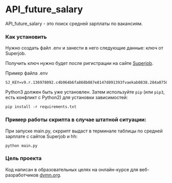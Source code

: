 # API_future_salary
API_future_salary - это поиск средней зарплаты по вакансиям.

### Как установить

Нужно создать файл .env и занести в него следующие данные: ключ от Superjob.

Получить ключ нужно будет после ригистрации на сайте [Superjob](https://spb.superjob.ru/auth/registration/applicant/?returnUrl=https%3A%2F%2Fapi.superjob.ru%2Fregister%2F&context=hackwork).

Пример файла .env
```
SJ_KEY=v9.r.136978092.c4b964b6fa868b087e8147d891393fvaekab0838.284a07509df56c000cn51baee797b572ec9b016a
```

Python3 должен быть уже установлен. 
Затем используйте `pip` (или `pip3`, есть конфликт с Python2) для установки зависимостей:
```
pip install -r requirements.txt
```

### Пример работы скрипта в случае штатной ситуации:

При запуске main.py, скррипт выдаст в терминале таблицы по средней зарплате с сайтов Superjob и hh: 
```
python main.py
```

### Цель проекта

Код написан в образовательных целях на онлайн-курсе для веб-разработчиков [dvmn.org](https://dvmn.org/).

